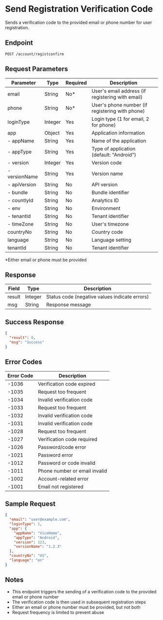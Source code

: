 # Send Registration Verification Code

Sends a verification code to the provided email or phone number for user registration.

## Endpoint

`POST /account/registconfirm`

## Request Parameters

| Parameter   | Type   | Required | Description                             |
|-------------|--------|----------|-----------------------------------------|
| email       | String | No*      | User's email address (if registering with email) |
| phone       | String | No*      | User's phone number (if registering with phone)  |
| loginType   | Integer| Yes      | Login type (1 for email, 2 for phone)    |
| app         | Object | Yes      | Application information                  |
| - appName   | String | Yes      | Name of the application                  |
| - appType   | String | Yes      | Type of application (default: "Android") |
| - version   | Integer| Yes      | Version code                             |
| - versionName| String| Yes      | Version name                             |
| - apiVersion| String | No       | API version                              |
| - bundle    | String | No       | Bundle identifier                        |
| - countlyId | String | No       | Analytics ID                             |
| - env       | String | No       | Environment                              |
| - tenantId  | String | No       | Tenant identifier                        |
| - timeZone  | String | No       | User's timezone                          |
| countryNo   | String | No       | Country code                             |
| language    | String | No       | Language setting                         |
| tenantId    | String | No       | Tenant identifier                        |

*Either email or phone must be provided

## Response

| Field  | Type    | Description                                      |
|--------|---------|--------------------------------------------------|
| result | Integer | Status code (negative values indicate errors)    |
| msg    | String  | Response message                                 |

## Success Response

```json
{
  "result": 0,
  "msg": "Success"
}
```

## Error Codes

| Error Code | Description                                      |
|------------|--------------------------------------------------|
| -1036      | Verification code expired                        |
| -1035      | Request too frequent                             |
| -1034      | Invalid verification code                        |
| -1033      | Request too frequent                             |
| -1032      | Invalid verification code                        |
| -1031      | Invalid verification code                        |
| -1028      | Request too frequent                             |
| -1027      | Verification code required                       |
| -1026      | Password/code error                              |
| -1021      | Password error                                   |
| -1012      | Password or code invalid                         |
| -1011      | Phone number or email invalid                    |
| -1002      | Account-related error                            |
| -1001      | Email not registered                             |

## Sample Request

```json
{
  "email": "user@example.com",
  "loginType": 1,
  "app": {
    "appName": "VicoHome",
    "appType": "Android",
    "version": 123,
    "versionName": "1.2.3"
  },
  "countryNo": "US",
  "language": "en"
}
```

## Notes

- This endpoint triggers the sending of a verification code to the provided email or phone number
- The verification code is then used in subsequent registration steps
- Either an email or phone number must be provided, but not both
- Request frequency is limited to prevent abuse